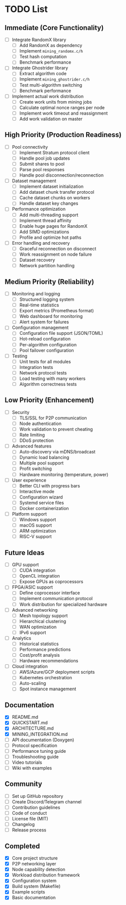 # TODO List

## Immediate (Core Functionality)

- [ ] Integrate RandomX library
  - [ ] Add RandomX as dependency
  - [ ] Implement `mining_randomx.c/h`
  - [ ] Test hash computation
  - [ ] Benchmark performance

- [ ] Integrate Ghostrider library
  - [ ] Extract algorithm code
  - [ ] Implement `mining_ghostrider.c/h`
  - [ ] Test multi-algorithm switching
  - [ ] Benchmark performance

- [ ] Implement actual work distribution
  - [ ] Create work units from mining jobs
  - [ ] Calculate optimal nonce ranges per node
  - [ ] Implement work timeout and reassignment
  - [ ] Add work validation on master

## High Priority (Production Readiness)

- [ ] Pool connectivity
  - [ ] Implement Stratum protocol client
  - [ ] Handle pool job updates
  - [ ] Submit shares to pool
  - [ ] Parse pool responses
  - [ ] Handle pool disconnection/reconnection

- [ ] Dataset management
  - [ ] Implement dataset initialization
  - [ ] Add dataset chunk transfer protocol
  - [ ] Cache dataset chunks on workers
  - [ ] Handle dataset key changes

- [ ] Performance optimization
  - [ ] Add multi-threading support
  - [ ] Implement thread affinity
  - [ ] Enable huge pages for RandomX
  - [ ] Add SIMD optimizations
  - [ ] Profile and optimize hot paths

- [ ] Error handling and recovery
  - [ ] Graceful reconnection on disconnect
  - [ ] Work reassignment on node failure
  - [ ] Dataset recovery
  - [ ] Network partition handling

## Medium Priority (Reliability)

- [ ] Monitoring and logging
  - [ ] Structured logging system
  - [ ] Real-time statistics
  - [ ] Export metrics (Prometheus format)
  - [ ] Web dashboard for monitoring
  - [ ] Alert system for failures

- [ ] Configuration management
  - [ ] Configuration file support (JSON/TOML)
  - [ ] Hot-reload configuration
  - [ ] Per-algorithm configuration
  - [ ] Pool failover configuration

- [ ] Testing
  - [ ] Unit tests for all modules
  - [ ] Integration tests
  - [ ] Network protocol tests
  - [ ] Load testing with many workers
  - [ ] Algorithm correctness tests

## Low Priority (Enhancement)

- [ ] Security
  - [ ] TLS/SSL for P2P communication
  - [ ] Node authentication
  - [ ] Work validation to prevent cheating
  - [ ] Rate limiting
  - [ ] DDoS protection

- [ ] Advanced features
  - [ ] Auto-discovery via mDNS/broadcast
  - [ ] Dynamic load balancing
  - [ ] Multiple pool support
  - [ ] Profit switching
  - [ ] Hardware monitoring (temperature, power)

- [ ] User experience
  - [ ] Better CLI with progress bars
  - [ ] Interactive mode
  - [ ] Configuration wizard
  - [ ] Systemd service files
  - [ ] Docker containerization

- [ ] Platform support
  - [ ] Windows support
  - [ ] macOS support
  - [ ] ARM optimization
  - [ ] RISC-V support

## Future Ideas

- [ ] GPU support
  - [ ] CUDA integration
  - [ ] OpenCL integration
  - [ ] Expose GPUs as coprocessors

- [ ] FPGA/ASIC support
  - [ ] Define coprocessor interface
  - [ ] Implement communication protocol
  - [ ] Work distribution for specialized hardware

- [ ] Advanced networking
  - [ ] Mesh topology support
  - [ ] Hierarchical clustering
  - [ ] WAN optimization
  - [ ] IPv6 support

- [ ] Analytics
  - [ ] Historical statistics
  - [ ] Performance predictions
  - [ ] Cost/profit analysis
  - [ ] Hardware recommendations

- [ ] Cloud integration
  - [ ] AWS/Azure/GCP deployment scripts
  - [ ] Kubernetes orchestration
  - [ ] Auto-scaling
  - [ ] Spot instance management

## Documentation

- [x] README.md
- [x] QUICKSTART.md
- [x] ARCHITECTURE.md
- [x] MINING_INTEGRATION.md
- [ ] API documentation (Doxygen)
- [ ] Protocol specification
- [ ] Performance tuning guide
- [ ] Troubleshooting guide
- [ ] Video tutorials
- [ ] Wiki with examples

## Community

- [ ] Set up GitHub repository
- [ ] Create Discord/Telegram channel
- [ ] Contribution guidelines
- [ ] Code of conduct
- [ ] License file (MIT)
- [ ] Changelog
- [ ] Release process

## Completed

- [x] Core project structure
- [x] P2P networking layer
- [x] Node capability detection
- [x] Workload distribution framework
- [x] Configuration system
- [x] Build system (Makefile)
- [x] Example scripts
- [x] Basic documentation
